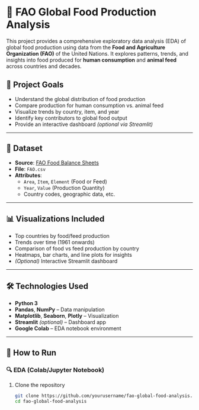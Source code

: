 # 🌾 FAO Global Food Production Analysis

This project provides a comprehensive exploratory data analysis (EDA) of global food production using data from the **Food and Agriculture Organization (FAO)** of the United Nations. It explores patterns, trends, and insights into food produced for **human consumption** and **animal feed** across countries and decades.

## 📌 Project Goals

- Understand the global distribution of food production
- Compare production for human consumption vs. animal feed
- Visualize trends by country, item, and year
- Identify key contributors to global food output
- Provide an interactive dashboard *(optional via Streamlit)*

---

## 📂 Dataset

- **Source**: [FAO Food Balance Sheets](https://www.fao.org/faostat/)
- **File**: `FAO.csv`
- **Attributes**:
  - `Area`, `Item`, `Element` (Food or Feed)
  - `Year`, `Value` (Production Quantity)
  - Country codes, geographic data, etc.

---

## 📊 Visualizations Included

- Top countries by food/feed production
- Trends over time (1961 onwards)
- Comparison of food vs feed production by country
- Heatmaps, bar charts, and line plots for insights
- *(Optional)* Interactive Streamlit dashboard

---

## 🛠️ Technologies Used

- **Python 3**
- **Pandas**, **NumPy** – Data manipulation  
- **Matplotlib**, **Seaborn**, **Plotly** – Visualization  
- **Streamlit** *(optional)* – Dashboard app  
- **Google Colab** – EDA notebook environment  

---

## 🚀 How to Run

### 🔍 EDA (Colab/Jupyter Notebook)
1. Clone the repository  
   ```bash
   git clone https://github.com/yourusername/fao-global-food-analysis.git
   cd fao-global-food-analysis
